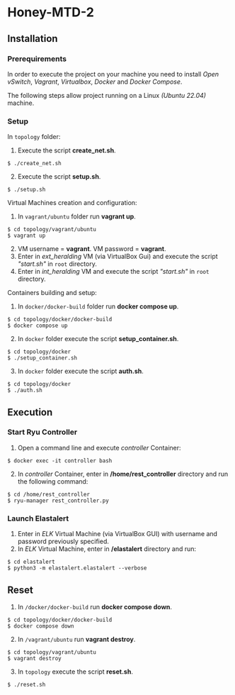# Honey-MTD-2

## Installation
### Prerequirements  
In order to execute the project on your machine
you need to install *Open vSwitch*, *Vagrant*, *Virtualbox*, *Docker* and *Docker Compose*.

The following steps allow project running on a Linux *(Ubuntu 22.04)* machine.

### Setup
In `topology` folder: 
1. Execute the script **create_net.sh**.
```  
$ ./create_net.sh
```
2. Execute the script **setup.sh**.
```  
$ ./setup.sh
```
Virtual Machines creation and configuration:

1. In `vagrant/ubuntu` folder run **vagrant up**.
```  
$ cd topology/vagrant/ubuntu
$ vagrant up
```
2. VM username = **vagrant**. VM password = **vagrant**.
3. Enter in *ext_heralding* VM (via VirtualBox Gui) and execute the script *"start.sh"* in `root` directory.
4. Enter in *int_heralding* VM and execute the script *"start.sh"* in `root` directory.

Containers building and setup:
1. In `docker/docker-build` folder run **docker compose up**.
```  
$ cd topology/docker/docker-build
$ docker compose up
```
2. In `docker` folder execute the script **setup_container.sh**.
```  
$ cd topology/docker
$ ./setup_container.sh
```
3. In `docker` folder execute the script **auth.sh**.
```  
$ cd topology/docker
$ ./auth.sh
```
## Execution
### Start Ryu Controller
1. Open a command line and execute *controller* Container:
```  
$ docker exec -it controller bash
```
2. In *controller* Container, enter in **/home/rest_controller** directory and run the following command:
```  
$ cd /home/rest_controller
$ ryu-manager rest_controller.py
```

### Launch Elastalert
1. Enter in *ELK* Virtual Machine (via VirtualBox GUI) with username and password previously specified.
2. In *ELK* Virtual Machine, enter in **/elastalert** directory and run:
```  
$ cd elastalert
$ python3 -m elastalert.elastalert --verbose
```

## Reset
1. In `/docker/docker-build` run **docker compose down**.
```  
$ cd topology/docker/docker-build
$ docker compose down
```
2. In `/vagrant/ubuntu` run **vagrant destroy**.
```  
$ cd topology/vagrant/ubuntu
$ vagrant destroy
```
3. In `topology` execute the script **reset.sh**.
```  
$ ./reset.sh

